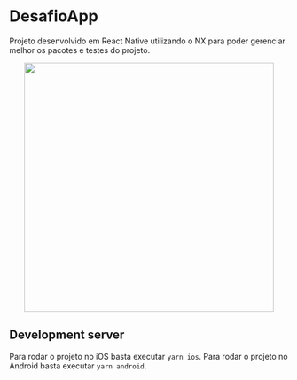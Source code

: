 

# DesafioApp

Projeto desenvolvido em React Native utilizando o NX para poder gerenciar melhor os pacotes e testes do projeto.

<p style="text-align: center;"><img src="nx-logo.png" width="450"></p>

## Development server

Para rodar o projeto no iOS basta executar `yarn ios`.
Para rodar o projeto no Android basta executar `yarn android`.
